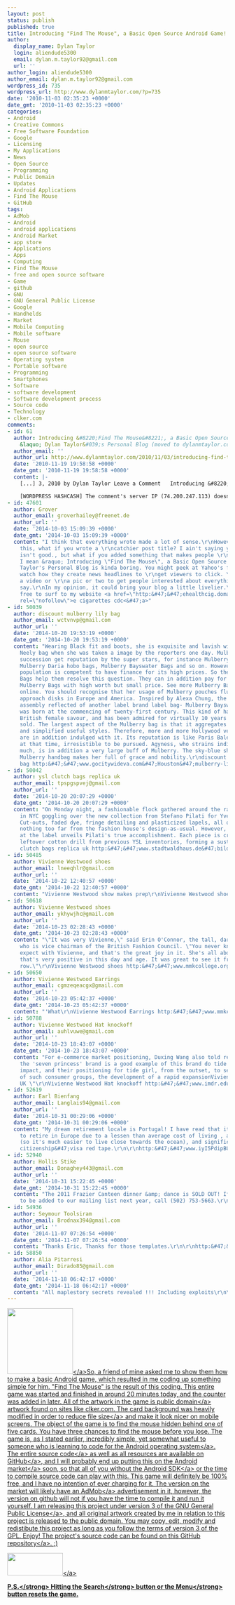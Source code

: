 ```yaml
---
layout: post
status: publish
published: true
title: Introducing "Find The Mouse", a Basic Open Source Android Game!
author:
  display_name: Dylan Taylor
  login: aliendude5300
  email: dylan.m.taylor92@gmail.com
  url: ''
author_login: aliendude5300
author_email: dylan.m.taylor92@gmail.com
wordpress_id: 735
wordpress_url: http://www.dylanmtaylor.com/?p=735
date: '2010-11-03 02:35:23 +0000'
date_gmt: '2010-11-03 02:35:23 +0000'
categories:
- Android
- Creative Commons
- Free Software Foundation
- Google
- Licensing
- My Applications
- News
- Open Source
- Programming
- Public Domain
- Updates
- Android Applications
- Find The Mouse
- GitHub
tags:
- AdMob
- Android
- android applications
- Android Market
- app store
- Applications
- Apps
- Computing
- Find The Mouse
- free and open source software
- Game
- github
- GNU
- GNU General Public License
- Google
- Handhelds
- Market
- Mobile Computing
- Mobile software
- Mouse
- open source
- open source software
- Operating system
- Portable software
- Programming
- Smartphones
- Software
- software development
- Software development process
- Source code
- Technology
- clker.com
comments:
- id: 61
  author: Introducing &#8220;Find The Mouse&#8221;, a Basic Open Source Android Game!
    &laquo; Dylan Taylor&#039;s Personal Blog (moved to dylanmtaylor.com)
  author_email: ''
  author_url: http://www.dylanmtaylor.com/2010/11/03/introducing-find-the-mouse-a-basic-open-source-android-game/
  date: '2010-11-19 19:58:58 +0000'
  date_gmt: '2010-11-19 19:58:58 +0000'
  content: |-
    [...] 3, 2010 by Dylan Taylor Leave a Comment   Introducing &#8220;Find The Mouse&#8221;, a Basic Open Source Android Game! So, a friend of mine asked me to show them how to make a basic Android game, which resulted in me [...]

    [WORDPRESS HASHCASH] The comment's server IP (74.200.247.113) doesn't match the comment's URL host IP (74.200.244.59) and so is spam.
- id: 47601
  author: Grover
  author_email: groverhailey@freenet.de
  author_url: ''
  date: '2014-10-03 15:09:39 +0000'
  date_gmt: '2014-10-03 15:09:39 +0000'
  content: "I think that everything wrote made a lot of sense.\r\nHowever, think about
    this, what if you wrote a \r\ncatchier post title? I ain't saying your content
    isn't good., but what if you added something that makes people \r\ndesire more?
    I mean &raquo; Introducing \"Find The Mouse\", a Basic Open Source Android Game!\r\nDylan
    Taylor's Personal Blog is kinda boring. You might peek at Yahoo's front page and
    watch how they create news headlines to \r\nget viewers to click. You might add
    a video or \r\na pic or two to get people interested about everything've got to
    say.\r\nIn my opinion, it could bring your blog a little livelier.\r\n\r\n\r\n\r\nFeel
    free to surf to my website <a href=\"http:&#47;&#47;ehealthcig.domainsforauthors.com&#47;smoking-makes-vulnerable-disease\"
    rel=\"nofollow\">e cigarettes cdc<&#47;a>"
- id: 50039
  author: discount mulberry lily bag
  author_email: wctvnvp@gmail.com
  author_url: ''
  date: '2014-10-20 19:53:19 +0000'
  date_gmt: '2014-10-20 19:53:19 +0000'
  content: "Wearing Black fit and boots, she is exquisite and lavish with a Mulberry
    Neely bag when she was taken a image by the reporters one day. Mulberry bags?other
    succession get reputation by the super stars, for instance Mulberry Lily bags,
    Mulberry Daria hobo bags, Mulberry Bayswater Bags and so on. However, not all
    population is competent to have finance for its high prices. So the Replica Mulberry
    Bags help them resolve this question. They can in addition pay for the current
    Mulberry Bags with high worth but small price. See more Mulberry Bags knowledge
    online. You should recognise that her usage of Mulberry pouches flush the latest
    approach disks in Europe and America. Inspired by Alexa Chung, the Mulberry create
    assembly reflected of another label brand label bag- Mulberry Bayswater, which
    was born at the commencing of twenty-first century. This kind of handle bag owns
    British female savour, and has been admired for virtually 10 years since it was
    sold. The largest aspect of the Mulberry bag is that it aggregates assorted colors
    and simplified useful styles. Therefore, more and more Hollywood very large stars
    are in addition indulged with it. Its reputation is like Paris Balenciaga handbags
    at that time, irresistible to be pursued. Agyness, who strains individuality very
    much, is in addition a very large buff of Mulberry. The sky-blue shade of color
    Mulberry handbag makes her full of grace and nobility.\r\ndiscount mulberry lily
    bag http:&#47;&#47;www.gocitywideva.com&#47;Houston&#47;mulberry-lily-bag-discount.html"
- id: 50042
  author: ysl clutch bags replica uk
  author_email: tpspgspvej@gmail.com
  author_url: ''
  date: '2014-10-20 20:07:29 +0000'
  date_gmt: '2014-10-20 20:07:29 +0000'
  content: "On Monday night, a fashionable flock gathered around the racks at Barneys
    in NYC goggling over the new collection from Stefano Pilati for Yves Saint Laurent.
    Cut-outs, faded dye, fringe detailing and plasticized lapels, all on classic silhouettes:
    nothing too far from the fashion house's design-as-usual. However, a closer look
    at the label unveils Pilati's true accomplishment. Each piece is created from
    leftover cotton drill from previous YSL inventories, forming a sustainable collection.\r\nysl
    clutch bags replica uk http:&#47;&#47;www.stadtwaldhaus.de&#47;bild_gs7.htm"
- id: 50485
  author: Vivienne Westwood shoes
  author_email: lneeqhlr@gmail.com
  author_url: ''
  date: '2014-10-22 12:40:57 +0000'
  date_gmt: '2014-10-22 12:40:57 +0000'
  content: "Vivienne Westwood show makes prep\r\nVivienne Westwood shoes http:&#47;&#47;www.mmkcollege.org&#47;Images&#47;vwcheapshoes.html"
- id: 50618
  author: Vivienne Westwood shoes
  author_email: ykhywjhc@gmail.com
  author_url: ''
  date: '2014-10-23 02:28:43 +0000'
  date_gmt: '2014-10-23 02:28:43 +0000'
  content: "\"It was very Vivienne,\" said Erin O'Connor, the tall, dark-haired model
    who is vice chairman of the British Fashion Council. \"You never know what to
    expect with Vivienne, and that's the great joy in it. She's all about women, and
    that's very positive in this day and age. It was great to see it from the front
    row.\"\r\nVivienne Westwood shoes http:&#47;&#47;www.mmkcollege.org&#47;Images&#47;vwcheapshoes.html"
- id: 50650
  author: Vivienne Westwood Earrings
  author_email: cgmzeqeacgx@gmail.com
  author_url: ''
  date: '2014-10-23 05:42:37 +0000'
  date_gmt: '2014-10-23 05:42:37 +0000'
  content: "'What\r\nVivienne Westwood Earrings http:&#47;&#47;www.mmkcollege.org&#47;Images&#47;vwcheapbags.html"
- id: 50788
  author: Vivienne Westwood Hat knockoff
  author_email: auhlvuwe@gmail.com
  author_url: ''
  date: '2014-10-23 18:43:07 +0000'
  date_gmt: '2014-10-23 18:43:07 +0000'
  content: "For e-commerce market positioning, Duxing Wang also told reporters: \"Hangzhou
    the 'seven princess' brand is a good example of this brand do tide brand, visual
    impact, and their positioning for tide girl, from the outset, to seize the characteristics
    of such consumer groups, the development of a rapid expansionVivienne Westwood
    UK \"\r\nVivienne Westwood Hat knockoff http:&#47;&#47;www.imdr.edu&#47;product&#47;vw&#47;Vivienne-Westwood-Hat-knockoff.html"
- id: 52619
  author: Earl Bienfang
  author_email: Langlais94@gmail.com
  author_url: ''
  date: '2014-10-31 00:29:06 +0000'
  date_gmt: '2014-10-31 00:29:06 +0000'
  content: "My dream retirement locale is Portugal! I have read that it is THE place
    to retire in Europe due to a lessen than average cost of living , a large coastline
    (so it's much easier to live close towards the ocean), and significantly less
    citizenship&#47;visa red tape.\r\n\r\nhttp:&#47;&#47;www.iyI5PdipBUiyI5PdipBU.com&#47;iyI5PdipBUiyI5PdipBU"
- id: 52940
  author: Hollis Stike
  author_email: Donaghey443@gmail.com
  author_url: ''
  date: '2014-10-31 15:22:45 +0000'
  date_gmt: '2014-10-31 15:22:45 +0000'
  content: "The 2011 Frazier Canteen dinner &amp; dance is SOLD OUT! If you'd like
    to be added to our mailing list next year, call (502) 753-5663.\r\n\r\nhttp:&#47;&#47;www.iyI5PdipBUiyI5PdipBU.com&#47;iyI5PdipBUiyI5PdipBU"
- id: 54936
  author: Seymour Toolsiram
  author_email: Brodnax394@gmail.com
  author_url: ''
  date: '2014-11-07 07:26:54 +0000'
  date_gmt: '2014-11-07 07:26:54 +0000'
  content: "Thanks Eric, Thanks for those templates.\r\n\r\nhttp:&#47;&#47;www.iyI5PdipBUiyI5PdipBU.com&#47;iyI5PdipBUiyI5PdipBU"
- id: 58850
  author: Alia Pitarresi
  author_email: Dirado85@gmail.com
  author_url: ''
  date: '2014-11-18 06:42:17 +0000'
  date_gmt: '2014-11-18 06:42:17 +0000'
  content: "All maplestory secrets revealed !!! Including exploits\r\n\r\nhttp:&#47;&#47;www.iyI5PdipBUiyI5PdipBU.com&#47;iyI5PdipBUiyI5PdipBU"
---
```

<p><a href="http:&#47;&#47;www.dylanmtaylor.com&#47;wp-content&#47;uploads&#47;2010&#47;11&#47;justmouse.png"><img class="alignleft size-thumbnail wp-image-736" title="Public Domain Mouse Image" src="http:&#47;&#47;www.dylanmtaylor.com&#47;wp-content&#47;uploads&#47;2010&#47;11&#47;justmouse.png?w=150" alt="" width="150" height="150" &#47;><&#47;a>So, a friend of mine asked me to show them how to make a basic Android game, which resulted in me coding up something simple for him. "Find The Mouse" is the result of this coding. This entire game was started and finished in around 20 minutes today, and the counter was added in later. All of the artwork in the game is <a class="zem_slink" title="Public domain" rel="wikipedia" href="http:&#47;&#47;en.wikipedia.org&#47;wiki&#47;Public_domain">public domain<&#47;a> artwork found on sites like clker.com. The card background was heavily modified in order to reduce <a class="zem_slink" title="File size" rel="wikipedia" href="http:&#47;&#47;en.wikipedia.org&#47;wiki&#47;File_size">file size<&#47;a> and make it look nicer on mobile screens. The object of the game is to find the mouse hidden behind one of five cards. You have three chances to find the mouse before you lose. The game is, as I stated earlier, incredibly simple, yet somewhat useful to someone who is learning to code for the <a class="zem_slink" title="Android" rel="homepage" href="http:&#47;&#47;code.google.com&#47;android&#47;">Android operating system<&#47;a>. The entire <a class="zem_slink" title="Source code" rel="wikipedia" href="http:&#47;&#47;en.wikipedia.org&#47;wiki&#47;Source_code">source code<&#47;a> as well as all resources are available on <a class="zem_slink" title="GitHub" rel="homepage" href="http:&#47;&#47;github.com">GitHub<&#47;a>, and I will probably end up putting this on the <a class="zem_slink" title="Android Market" rel="homepage" href="http:&#47;&#47;www.android.com&#47;market&#47;">Android market<&#47;a> soon, so that all of you without the <a class="zem_slink" title="Android SDK" rel="homepage" href="http:&#47;&#47;developer.android.com&#47;sdk&#47;index.html">Android SDK<&#47;a> or the time to compile source code can play with this. This game will definitely be 100% free, and I have no intention of ever charging for it. The version on the market will likely have an <a class="zem_slink" title="AdMob" rel="homepage" href="http:&#47;&#47;www.admob.com">AdMob<&#47;a> advertisement in it, however, the version on github will not if you have the time to compile it and run it yourself. I am releasing this project under version 3 of the <a class="zem_slink" title="GNU General Public License" rel="wikipedia" href="http:&#47;&#47;en.wikipedia.org&#47;wiki&#47;GNU_General_Public_License">GNU General Public License<&#47;a>, and all original artwork created by me in relation to this project is released to the public domain. You may copy, edit, modify and redistibute this project as long as you follow the terms of version 3 of the GPL. Enjoy! The project's source code can be found <a href="http:&#47;&#47;github.com&#47;aliendude5300&#47;Find-The-Mouse">on this GitHub repository<&#47;a>. ;)</p>
<p><a title="GNU General Public License v3" href="http:&#47;&#47;www.gnu.org&#47;licenses&#47;gpl-3.0-standalone.html"><img class="size-full wp-image-142 alignnone" title="GNU General Public License Version 3" src="http:&#47;&#47;www.dylanmtaylor.com&#47;wp-content&#47;uploads&#47;2010&#47;11&#47;gplv3-127x51.png" alt="" width="127" height="51" &#47;><&#47;a></p>
<p><strong>P.S.<&#47;strong> Hitting the <strong>Search<&#47;strong> button or the <strong>Menu<&#47;strong> button resets the game.</p>
